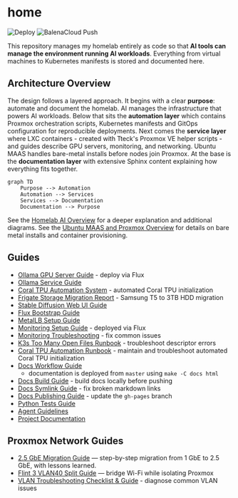 # home

![Deploy](https://github.com/homeiac/home/workflows/.github/workflows/deploy_to_github.yml/badge.svg)
![BalenaCloud Push](https://github.com/homeiac/home/workflows/BalenaCloud%20Push/badge.svg)

This repository manages my homelab entirely as code so that **AI tools can manage the environment running AI workloads**.
Everything from virtual machines to Kubernetes manifests is stored and documented here.

## Architecture Overview

The design follows a layered approach.
It begins with a clear **purpose**: automate and document the homelab.
AI manages the infrastructure that powers AI workloads.
Below that sits the **automation layer** which contains Proxmox orchestration scripts,
Kubernetes manifests and GitOps configuration for reproducible deployments.
Next comes the **service layer** where LXC containers - created with Tteck's Proxmox VE helper scripts -
and guides describe GPU servers, monitoring, and networking.
Ubuntu MAAS handles bare-metal installs before nodes join Proxmox.
At the base is the **documentation layer** with extensive Sphinx content explaining how everything fits together.

```{mermaid}
graph TD
    Purpose --> Automation
    Automation --> Services
    Services --> Documentation
    Documentation --> Purpose
```

See the [Homelab AI Overview](docs/source/md/homelab_ai_overview.md) for a deeper explanation
and additional diagrams.
See the [Ubuntu MAAS and Proxmox Overview](docs/source/md/maas_proxmox_overview.md)
for details on bare metal installs and container provisioning.

## Guides

* [Ollama GPU Server Guide](proxmox/guides/ollama-gpu-server.md) - deploy via Flux
* [Ollama Service Guide](proxmox/guides/ollama-service-guide.md)
* [Coral TPU Automation System](proxmox/homelab/README_CORAL_AUTOMATION.md) - automated Coral TPU initialization
* [Frigate Storage Migration Report](docs/source/md/frigate-storage-migration-report.md) - Samsung T5 to 3TB HDD migration
* [Stable Diffusion Web UI Guide](proxmox/guides/stable-diffusion-webui-guide.md)
* [Flux Bootstrap Guide](proxmox/guides/flux-guide.md)
* [MetalLB Setup Guide](proxmox/guides/metallb-guide.md)
* [Monitoring Setup Guide](proxmox/guides/monitoring-guide.md) - deployed via Flux
* [Monitoring Troubleshooting](monitoring/docs/troubleshooting.md) - fix common issues
* [K3s Too Many Open Files Runbook](docs/source/md/runbooks/too-many-open-files-k3s.md) - troubleshoot descriptor errors
* [Coral TPU Automation Runbook](docs/source/md/coral-tpu-automation-runbook.md) - maintain and troubleshoot automated Coral TPU initialization
* [Docs Workflow Guide](docs/source/md/docs_workflow_guide.md)
  * documentation is deployed from `master` using `make -C docs html`
* [Docs Build Guide](docs/source/md/docs_build_guide.md) - build docs locally before pushing
* [Docs Symlink Guide](docs/source/md/docs_symlink_guide.md) - fix broken markdown links
* [Docs Publishing Guide](docs/source/md/docs_publishing_guide.md) - update the `gh-pages` branch
* [Python Tests Guide](docs/source/md/guides/python_tests_guide.md)
* [Agent Guidelines](docs/source/md/guides/agents_guidelines.md)
* [Project Documentation](https://homeiac.github.io/home/)

## Proxmox Network Guides

* [2.5 GbE Migration Guide](proxmox/guides/2.5gbe-migration.md) — step-by-step migration from 1 GbE to 2.5 GbE,
  with lessons learned.
* [Flint 3 VLAN40 Split Guide](docs/source/md/runbooks/flint3-vlan40-guide.md) — bridge Wi-Fi while isolating Proxmox
* [VLAN Troubleshooting Checklist & Guide](docs/source/md/runbooks/vlan_troubleshooting_guide.md) -
  diagnose common VLAN issues
